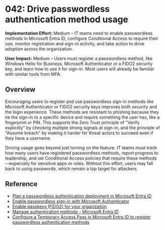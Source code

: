 # 042: Drive passwordless authentication method usage

**Implementation Effort:** Medium – IT teams need to enable passwordless methods in Microsoft Entra ID, configure Conditional Access to require their use, monitor registration and sign-in activity, and take action to drive adoption across the organization.

**User Impact:** Medium – Users must register a passwordless method, like Windows Hello for Business, Microsoft Authenticator or a FIDO2 security key, and learn how to use it for sign-in. Most users will already be familiar with similar tools from MFA.

## Overview

Encouraging users to register and use passwordless sign-in methods like Microsoft Authenticator or FIDO2 security keys improves both security and the login experience. These methods are resistant to phishing because they tie the sign-in to a specific device and require something the user has, like a fingerprint or PIN. This supports the Zero Trust principle of "Verify explicitly" by checking multiple strong signals at sign-in, and the principle of "Assume breach" by making it harder for threat actors to succeed even if they have a username.

Driving usage goes beyond just turning on the feature. IT teams must track how many users have registered passwordless methods, report progress to leadership, and set Conditional Access policies that require these methods—especially for sensitive apps or roles. Without this effort, users may fall back to using passwords, which remain a top target for attackers.

## Reference

* [Plan a passwordless authentication deployment in Microsoft Entra ID](https://learn.microsoft.com/en-us/entra/identity/authentication/howto-authentication-passwordless-deployment)
* [Enable passwordless sign-in with Microsoft Authenticator](https://learn.microsoft.com/en-us/entra/identity/authentication/howto-authentication-passwordless-phone)
* [Enable passkeys (FIDO2) for your organization](https://learn.microsoft.com/en-us/entra/identity/authentication/how-to-enable-passkey-fido2)
* [Manage authentication methods - Microsoft Entra ID](https://learn.microsoft.com/en-us/entra/identity/authentication/concept-authentication-methods-manage)
* [Configure a Temporary Access Pass in Microsoft Entra ID to register passwordless authentication methods](https://learn.microsoft.com/en-us/entra/identity/authentication/howto-authentication-temporary-access-pass)
